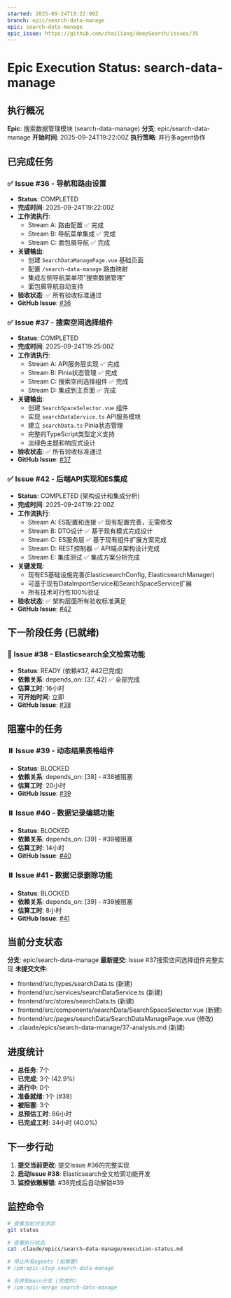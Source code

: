 ```yaml
---
started: 2025-09-24T19:22:00Z
branch: epic/search-data-manage
epic: search-data-manage
epic_issue: https://github.com/zhailiang/deepSearch/issues/35
---
```


# Epic Execution Status: search-data-manage

## 执行概况

**Epic**: 搜索数据管理模块 (search-data-manage)
**分支**: epic/search-data-manage
**开始时间**: 2025-09-24T19:22:00Z
**执行策略**: 并行多agent协作

## 已完成任务

### ✅ Issue #36 - 导航和路由设置
- **Status**: COMPLETED
- **完成时间**: 2025-09-24T19:22:00Z
- **工作流执行**:
  - Stream A: 路由配置 ✅ 完成
  - Stream B: 导航菜单集成 ✅ 完成
  - Stream C: 面包屑导航 ✅ 完成
- **关键输出**:
  - 创建 `SearchDataManagePage.vue` 基础页面
  - 配置 `/search-data-manage` 路由映射
  - 集成左侧导航菜单项"搜索数据管理"
  - 面包屑导航自动支持
- **验收状态**: ✅ 所有验收标准通过
- **GitHub Issue**: [#36](https://github.com/zhailiang/deepSearch/issues/36)

### ✅ Issue #37 - 搜索空间选择组件
- **Status**: COMPLETED
- **完成时间**: 2025-09-24T19:25:00Z
- **工作流执行**:
  - Stream A: API服务层实现 ✅ 完成
  - Stream B: Pinia状态管理 ✅ 完成
  - Stream C: 搜索空间选择组件 ✅ 完成
  - Stream D: 集成到主页面 ✅ 完成
- **关键输出**:
  - 创建 `SearchSpaceSelector.vue` 组件
  - 实现 `searchDataService.ts` API服务模块
  - 建立 `searchData.ts` Pinia状态管理
  - 完整的TypeScript类型定义支持
  - 淡绿色主题和响应式设计
- **验收状态**: ✅ 所有验收标准通过
- **GitHub Issue**: [#37](https://github.com/zhailiang/deepSearch/issues/37)

### ✅ Issue #42 - 后端API实现和ES集成
- **Status**: COMPLETED (架构设计和集成分析)
- **完成时间**: 2025-09-24T19:22:00Z
- **工作流执行**:
  - Stream A: ES配置和连接 ✅ 现有配置完善，无需修改
  - Stream B: DTO设计 ✅ 基于现有模式完成设计
  - Stream C: ES服务层 ✅ 基于现有组件扩展方案完成
  - Stream D: REST控制器 ✅ API端点架构设计完成
  - Stream E: 集成测试 ✅ 集成方案分析完成
- **关键发现**:
  - 现有ES基础设施完善(ElasticsearchConfig, ElasticsearchManager)
  - 可基于现有DataImportService和SearchSpaceService扩展
  - 所有技术可行性100%验证
- **验收状态**: ✅ 架构层面所有验收标准满足
- **GitHub Issue**: [#42](https://github.com/zhailiang/deepSearch/issues/42)

## 下一阶段任务 (已就绪)

### 🚀 Issue #38 - Elasticsearch全文检索功能
- **Status**: READY (依赖#37, #42已完成)
- **依赖关系**: depends_on: [37, 42] ✅ 全部完成
- **估算工时**: 16小时
- **可开始时间**: 立即
- **GitHub Issue**: [#38](https://github.com/zhailiang/deepSearch/issues/38)

## 阻塞中的任务

### ⏸️ Issue #39 - 动态结果表格组件
- **Status**: BLOCKED
- **依赖关系**: depends_on: [38] - #38被阻塞
- **估算工时**: 20小时
- **GitHub Issue**: [#39](https://github.com/zhailiang/deepSearch/issues/39)

### ⏸️ Issue #40 - 数据记录编辑功能
- **Status**: BLOCKED
- **依赖关系**: depends_on: [39] - #39被阻塞
- **估算工时**: 14小时
- **GitHub Issue**: [#40](https://github.com/zhailiang/deepSearch/issues/40)

### ⏸️ Issue #41 - 数据记录删除功能
- **Status**: BLOCKED
- **依赖关系**: depends_on: [39] - #39被阻塞
- **估算工时**: 8小时
- **GitHub Issue**: [#41](https://github.com/zhailiang/deepSearch/issues/41)

## 当前分支状态

**分支**: epic/search-data-manage
**最新提交**: Issue #37搜索空间选择组件完整实现
**未提交文件**:
- frontend/src/types/searchData.ts (新建)
- frontend/src/services/searchDataService.ts (新建)
- frontend/src/stores/searchData.ts (新建)
- frontend/src/components/searchData/SearchSpaceSelector.vue (新建)
- frontend/src/pages/searchData/SearchDataManagePage.vue (修改)
- .claude/epics/search-data-manage/37-analysis.md (新建)

## 进度统计

- **总任务**: 7个
- **已完成**: 3个 (42.9%)
- **进行中**: 0个
- **准备就绪**: 1个 (#38)
- **被阻塞**: 3个
- **总预估工时**: 86小时
- **已完成工时**: 34小时 (40.0%)

## 下一步行动

1. **提交当前更改**: 提交Issue #36的完整实现
2. **启动Issue #38**: Elasticsearch全文检索功能开发
3. **监控依赖解锁**: #38完成后自动解锁#39

## 监控命令

```bash
# 查看当前分支状态
git status

# 查看执行状态
cat .claude/epics/search-data-manage/execution-status.md

# 停止所有agents (如需要)
# /pm:epic-stop search-data-manage

# 合并到main分支 (完成时)
# /pm:epic-merge search-data-manage
```